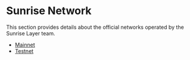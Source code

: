 # Sunrise Network

This section provides details about the official networks operated by the Sunrise Layer team.

- [Mainnet](./mainnet.md)
- [Testnet](./testnet.md)
